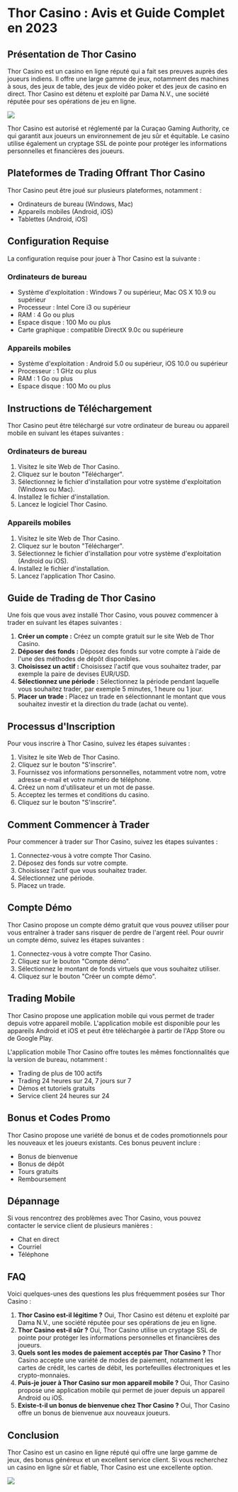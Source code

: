 # Thor Casino : Avis et Guide Complet en 2023

## Présentation de Thor Casino

Thor Casino est un casino en ligne réputé qui a fait ses preuves auprès
des joueurs indiens. Il offre une large gamme de jeux, notamment des
machines à sous, des jeux de table, des jeux de vidéo poker et des jeux
de casino en direct. Thor Casino est détenu et exploité par Dama N.V.,
une société réputée pour ses opérations de jeu en ligne.

[![](https://i.imgur.com/JJwkDm3.png)](https://traff.sbs/frcas)

Thor Casino est autorisé et réglementé par la Curaçao Gaming Authority,
ce qui garantit aux joueurs un environnement de jeu sûr et équitable. Le
casino utilise également un cryptage SSL de pointe pour protéger les
informations personnelles et financières des joueurs.

## Plateformes de Trading Offrant Thor Casino

Thor Casino peut être joué sur plusieurs plateformes, notamment :

-   Ordinateurs de bureau (Windows, Mac)
-   Appareils mobiles (Android, iOS)
-   Tablettes (Android, iOS)

## Configuration Requise

La configuration requise pour jouer à Thor Casino est la suivante :

### Ordinateurs de bureau

-   Système d\'exploitation : Windows 7 ou supérieur, Mac OS X 10.9 ou
    supérieur
-   Processeur : Intel Core i3 ou supérieur
-   RAM : 4 Go ou plus
-   Espace disque : 100 Mo ou plus
-   Carte graphique : compatible DirectX 9.0c ou supérieure

### Appareils mobiles

-   Système d\'exploitation : Android 5.0 ou supérieur, iOS 10.0 ou
    supérieur
-   Processeur : 1 GHz ou plus
-   RAM : 1 Go ou plus
-   Espace disque : 100 Mo ou plus

## Instructions de Téléchargement

Thor Casino peut être téléchargé sur votre ordinateur de bureau ou
appareil mobile en suivant les étapes suivantes :

### Ordinateurs de bureau

1.  Visitez le site Web de Thor Casino.
2.  Cliquez sur le bouton "Télécharger".
3.  Sélectionnez le fichier d\'installation pour votre système
    d\'exploitation (Windows ou Mac).
4.  Installez le fichier d\'installation.
5.  Lancez le logiciel Thor Casino.

### Appareils mobiles

1.  Visitez le site Web de Thor Casino.
2.  Cliquez sur le bouton "Télécharger".
3.  Sélectionnez le fichier d\'installation pour votre système
    d\'exploitation (Android ou iOS).
4.  Installez le fichier d\'installation.
5.  Lancez l\'application Thor Casino.

## Guide de Trading de Thor Casino

Une fois que vous avez installé Thor Casino, vous pouvez commencer à
trader en suivant les étapes suivantes :

1.  **Créer un compte :** Créez un compte gratuit sur le site Web de
    Thor Casino.
2.  **Déposer des fonds :** Déposez des fonds sur votre compte à l\'aide
    de l\'une des méthodes de dépôt disponibles.
3.  **Choisissez un actif :** Choisissez l\'actif que vous souhaitez
    trader, par exemple la paire de devises EUR/USD.
4.  **Sélectionnez une période :** Sélectionnez la période pendant
    laquelle vous souhaitez trader, par exemple 5 minutes, 1 heure ou 1
    jour.
5.  **Placer un trade :** Placez un trade en sélectionnant le montant
    que vous souhaitez investir et la direction du trade (achat ou
    vente).

## Processus d\'Inscription

Pour vous inscrire à Thor Casino, suivez les étapes suivantes :

1.  Visitez le site Web de Thor Casino.
2.  Cliquez sur le bouton "S\'inscrire".
3.  Fournissez vos informations personnelles, notamment votre nom, votre
    adresse e-mail et votre numéro de téléphone.
4.  Créez un nom d\'utilisateur et un mot de passe.
5.  Acceptez les termes et conditions du casino.
6.  Cliquez sur le bouton "S\'inscrire".

## Comment Commencer à Trader

Pour commencer à trader sur Thor Casino, suivez les étapes suivantes :

1.  Connectez-vous à votre compte Thor Casino.
2.  Déposez des fonds sur votre compte.
3.  Choisissez l\'actif que vous souhaitez trader.
4.  Sélectionnez une période.
5.  Placez un trade.

## Compte Démo

Thor Casino propose un compte démo gratuit que vous pouvez utiliser pour
vous entraîner à trader sans risquer de perdre de l\'argent réel. Pour
ouvrir un compte démo, suivez les étapes suivantes :

1.  Connectez-vous à votre compte Thor Casino.
2.  Cliquez sur le bouton "Compte démo".
3.  Sélectionnez le montant de fonds virtuels que vous souhaitez
    utiliser.
4.  Cliquez sur le bouton "Créer un compte démo".

## Trading Mobile

Thor Casino propose une application mobile qui vous permet de trader
depuis votre appareil mobile. L\'application mobile est disponible pour
les appareils Android et iOS et peut être téléchargée à partir de l\'App
Store ou de Google Play.

L\'application mobile Thor Casino offre toutes les mêmes fonctionnalités
que la version de bureau, notamment :

-   Trading de plus de 100 actifs
-   Trading 24 heures sur 24, 7 jours sur 7
-   Démos et tutoriels gratuits
-   Service client 24 heures sur 24

## Bonus et Codes Promo

Thor Casino propose une variété de bonus et de codes promotionnels pour
les nouveaux et les joueurs existants. Ces bonus peuvent inclure :

-   Bonus de bienvenue
-   Bonus de dépôt
-   Tours gratuits
-   Remboursement

## Dépannage

Si vous rencontrez des problèmes avec Thor Casino, vous pouvez contacter
le service client de plusieurs manières :

-   Chat en direct
-   Courriel
-   Téléphone

## FAQ

Voici quelques-unes des questions les plus fréquemment posées sur Thor
Casino :

1.  **Thor Casino est-il légitime ?** Oui, Thor Casino est détenu et
    exploité par Dama N.V., une société réputée pour ses opérations de
    jeu en ligne.
2.  **Thor Casino est-il sûr ?** Oui, Thor Casino utilise un cryptage
    SSL de pointe pour protéger les informations personnelles et
    financières des joueurs.
3.  **Quels sont les modes de paiement acceptés par Thor Casino ?** Thor
    Casino accepte une variété de modes de paiement, notamment les
    cartes de crédit, les cartes de débit, les portefeuilles
    électroniques et les crypto-monnaies.
4.  **Puis-je jouer à Thor Casino sur mon appareil mobile ?** Oui, Thor
    Casino propose une application mobile qui permet de jouer depuis un
    appareil Android ou iOS.
5.  **Existe-t-il un bonus de bienvenue chez Thor Casino ?** Oui, Thor
    Casino offre un bonus de bienvenue aux nouveaux joueurs.

## Conclusion

Thor Casino est un casino en ligne réputé qui offre une large gamme de
jeux, des bonus généreux et un excellent service client. Si vous
recherchez un casino en ligne sûr et fiable, Thor Casino est une
excellente option.

![](\%22https://i.imgur.com/JJwkDm3)


